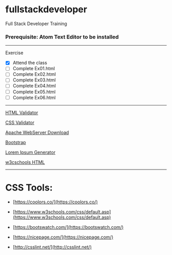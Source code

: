 # fullstackdeveloper
Full Stack Developer Training

### **Prerequisite:** Atom Text Editor to be installed 

 ---
 Exercise
 - [x] Attend the class
 - [ ] Complete Ex01.html
 - [ ] Complete Ex02.html
 - [ ] Complete Ex03.html
 - [ ] Complete Ex04.html
 - [ ] Complete Ex05.html
 - [ ] Complete Ex06.html

 ---

 [HTML Validator](https://validator.w3.org/)

 [CSS Validator](https://jigsaw.w3.org/css-validator/ )

 [Apache WebServer Download](https://directory.apache.org/studio/downloads.html)

 [Bootstrap](https://getbootstrap.com/)

 [Lorem Ipsum Generator](https://loremipsum.io/)

 [w3cschools HTML](https://www.w3schools.com/html/default.asp)

  ---

  # CSS Tools: 

  - [https://coolors.co/](https://coolors.co/)

  - [https://www.w3schools.com/css/default.asp](https://www.w3schools.com/css/default.asp)

  - [https://bootswatch.com/](https://bootswatch.com/)

  - [https://nicepage.com/](https://nicepage.com/)

  - [http://csslint.net/](http://csslint.net/)